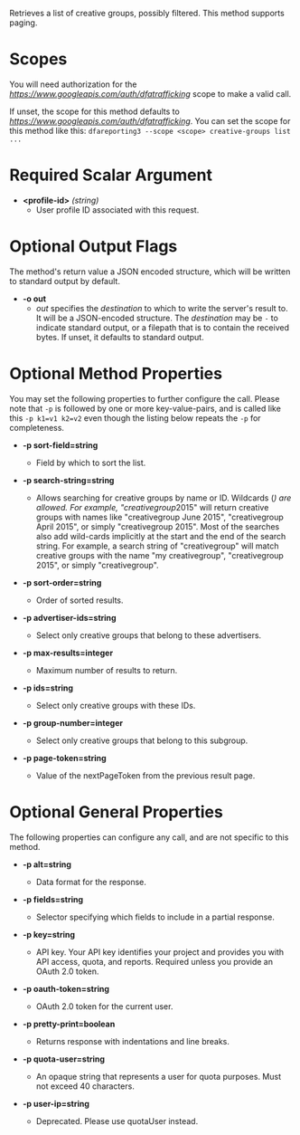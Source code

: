 Retrieves a list of creative groups, possibly filtered. This method supports paging.
# Scopes

You will need authorization for the *https://www.googleapis.com/auth/dfatrafficking* scope to make a valid call.

If unset, the scope for this method defaults to *https://www.googleapis.com/auth/dfatrafficking*.
You can set the scope for this method like this: `dfareporting3 --scope <scope> creative-groups list ...`
# Required Scalar Argument
* **&lt;profile-id&gt;** *(string)*
    - User profile ID associated with this request.

# Optional Output Flags

The method's return value a JSON encoded structure, which will be written to standard output by default.

* **-o out**
    - *out* specifies the *destination* to which to write the server's result to.
      It will be a JSON-encoded structure.
      The *destination* may be `-` to indicate standard output, or a filepath that is to contain the received bytes.
      If unset, it defaults to standard output.
# Optional Method Properties

You may set the following properties to further configure the call. Please note that `-p` is followed by one 
or more key-value-pairs, and is called like this `-p k1=v1 k2=v2` even though the listing below repeats the
`-p` for completeness.

* **-p sort-field=string**
    - Field by which to sort the list.

* **-p search-string=string**
    - Allows searching for creative groups by name or ID. Wildcards (*) are allowed. For example, &#34;creativegroup*2015&#34; will return creative groups with names like &#34;creativegroup June 2015&#34;, &#34;creativegroup April 2015&#34;, or simply &#34;creativegroup 2015&#34;. Most of the searches also add wild-cards implicitly at the start and the end of the search string. For example, a search string of &#34;creativegroup&#34; will match creative groups with the name &#34;my creativegroup&#34;, &#34;creativegroup 2015&#34;, or simply &#34;creativegroup&#34;.

* **-p sort-order=string**
    - Order of sorted results.

* **-p advertiser-ids=string**
    - Select only creative groups that belong to these advertisers.

* **-p max-results=integer**
    - Maximum number of results to return.

* **-p ids=string**
    - Select only creative groups with these IDs.

* **-p group-number=integer**
    - Select only creative groups that belong to this subgroup.

* **-p page-token=string**
    - Value of the nextPageToken from the previous result page.

# Optional General Properties

The following properties can configure any call, and are not specific to this method.

* **-p alt=string**
    - Data format for the response.

* **-p fields=string**
    - Selector specifying which fields to include in a partial response.

* **-p key=string**
    - API key. Your API key identifies your project and provides you with API access, quota, and reports. Required unless you provide an OAuth 2.0 token.

* **-p oauth-token=string**
    - OAuth 2.0 token for the current user.

* **-p pretty-print=boolean**
    - Returns response with indentations and line breaks.

* **-p quota-user=string**
    - An opaque string that represents a user for quota purposes. Must not exceed 40 characters.

* **-p user-ip=string**
    - Deprecated. Please use quotaUser instead.
